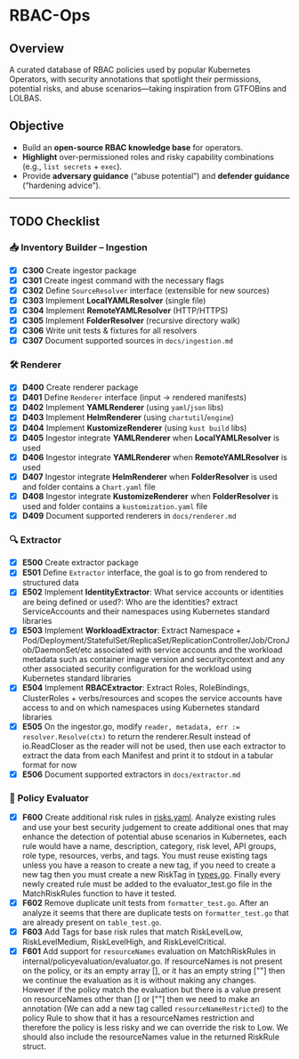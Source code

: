 # RBAC-Ops

## Overview

A curated database of RBAC policies used by popular Kubernetes Operators, with security annotations that spotlight their permissions, potential risks, and abuse scenarios—taking inspiration from GTFOBins and LOLBAS.

## Objective

- Build an **open-source RBAC knowledge base** for operators.  
- **Highlight** over-permissioned roles and risky capability combinations (e.g., `list secrets` + `exec`).  
- Provide **adversary guidance** (“abuse potential”) and **defender guidance** (“hardening advice”).

---

## TODO Checklist

### 📥 Inventory Builder – Ingestion

- [x] **C300** Create ingestor package
- [x] **C301** Create ingest command with the necessary flags
- [x] **C302** Define `SourceResolver` interface (extensible for new sources)  
- [x] **C303** Implement **LocalYAMLResolver** (single file)  
- [x] **C304** Implement **RemoteYAMLResolver** (HTTP/HTTPS)  
- [x] **C305** Implement **FolderResolver** (recursive directory walk)  
- [x] **C306** Write unit tests & fixtures for all resolvers  
- [x] **C307** Document supported sources in `docs/ingestion.md`  

### 🛠 Renderer

- [x] **D400** Create renderer package
- [x] **D401** Define `Renderer` interface (input → rendered manifests)  
- [x] **D402** Implement **YAMLRenderer** (using `yaml`/`json` libs)
- [x] **D403** Implement **HelmRenderer** (using `chartutil`/`engine`)  
- [x] **D404** Implement **KustomizeRenderer** (using `kust build` libs)  
- [x] **D405** Ingestor integrate **YAMLRenderer** when **LocalYAMLResolver** is used
- [x] **D406** Ingestor integrate **YAMLRenderer** when **RemoteYAMLResolver** is used
- [x] **D407** Ingestor integrate **HelmRenderer** when **FolderResolver** is used and folder contains a `Chart.yaml` file
- [x] **D408** Ingestor integrate **KustomizeRenderer** when **FolderResolver** is used and folder contains a `kustomization.yaml` file
- [x] **D409** Document supported renderers in `docs/renderer.md`

### 🔍 Extractor

- [x] **E500** Create extractor package
- [x] **E501** Define `Extractor` interface, the goal is to go from rendered to structured data  
- [x] **E502** Implement **IdentityExtractor**: What service accounts or identities are being defined or used?: Who are the identities? extract ServiceAccounts and their namespaces using Kubernetes standard libraries
- [x] **E503** Implement **WorkloadExtractor**: Extract Namespace + Pod/Deployment/StatefulSet/ReplicaSet/ReplicationController/Job/CronJob/DaemonSet/etc associated with service accounts and the workload metadata such as container image version and securitycontext and any other associated security configuration for the workload using Kubernetes standard libraries
- [x] **E504** Implement **RBACExtractor**: Extract Roles, RoleBindings, ClusterRoles + verbs/resources and scopes the service accounts have access to and on which namespaces using Kubernetes standard libraries
- [x] **E505** On the ingestor.go, modify `reader, metadata, err := resolver.Resolve(ctx)` to return the renderer.Result instead of io.ReadCloser as the reader will not be used, then use each extractor to extract the data from each Manifest and print it to stdout in a tabular format for now
- [x] **E506** Document supported extractors in `docs/extractor.md`

### 🧩 Policy Evaluator

- [x] **F600** Create additional risk rules in [risks.yaml](../internal/policyevaluation/risks.yaml). Analyze existing rules and use your best security judgement to create additional ones that may enhance the detection of potential abuse scenarios in Kubernetes, each rule would have a name, description, category, risk level, API groups, role type, resources, verbs, and tags. You must reuse existing tags unless you have a reason to create a new tag, if you need to create a new tag then you must create a new RiskTag in [types.go](../internal/policyevaluation/types.go). Finally every newly created rule must be added to the evaluator_test.go file in the MatchRiskRules function to have it tested.
- [x] **F602** Remove duplicate unit tests from `formatter_test.go`. After an analyze it seems that there are duplicate tests on `formatter_test.go` that are already present on `table_test.go`.
- [x] **F603** Add Tags for base risk rules that match RiskLevelLow, RiskLevelMedium, RiskLevelHigh, and RiskLevelCritical.
- [x] **F601** Add support for `resourceNames` evaluation on MatchRiskRules in internal/policyevaluation/evaluator.go. If resourceNames is not present on the policy, or its an empty array [], or it has an empty string [""] then we continue the evaluation as it is without making any changes. However if the policy match the evaluation but there is a value present on resourceNames other than [] or [""] then we need to make an annotation (We can add a new tag called `resourceNameRestricted`) to the policy Rule to show that it has a resourceNames restriction and therefore the policy is less risky and we can override the risk to Low. We should also include the resourceNames value in the returned RiskRule struct.
